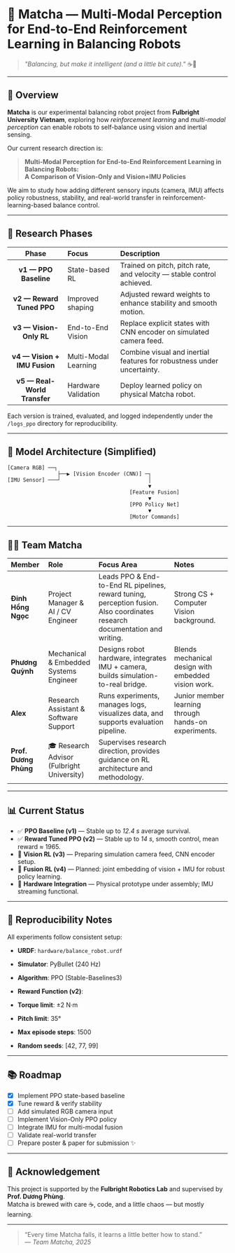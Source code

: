 # 🫶 Matcha — Multi-Modal Perception for End-to-End Reinforcement Learning in Balancing Robots

> *"Balancing, but make it intelligent (and a little bit cute)."* ☕🤖

---

## 🌱 Overview

**Matcha** is our experimental balancing robot project from **Fulbright University Vietnam**, exploring how *reinforcement learning* and *multi-modal perception* can enable robots to self-balance using vision and inertial sensing.

Our current research direction is:
> **Multi-Modal Perception for End-to-End Reinforcement Learning in Balancing Robots:  
A Comparison of Vision-Only and Vision+IMU Policies**

We aim to study how adding different sensory inputs (camera, IMU) affects policy robustness, stability, and real-world transfer in reinforcement-learning-based balance control.

---

## 🧩 Research Phases

| Phase | Focus | Description |
|:--:|:--|:--|
| **v1 — PPO Baseline** | State-based RL | Trained on pitch, pitch rate, and velocity — stable control achieved. |
| **v2 — Reward Tuned PPO** | Improved shaping | Adjusted reward weights to enhance stability and smooth motion. |
| **v3 — Vision-Only RL** | End-to-End Vision | Replace explicit states with CNN encoder on simulated camera feed. |
| **v4 — Vision + IMU Fusion** | Multi-Modal Learning | Combine visual and inertial features for robustness under uncertainty. |
| **v5 — Real-World Transfer** | Hardware Validation | Deploy learned policy on physical Matcha robot. |

Each version is trained, evaluated, and logged independently under the `/logs_ppo` directory for reproducibility.

---

## 🧠 Model Architecture (Simplified)

    [Camera RGB] ──┐
                    ├──▶ [Vision Encoder (CNN)] ─┐
    [IMU Sensor] ───┘                            │
                                                 ▼
                                           [Feature Fusion]
                                                 ▼
                                           [PPO Policy Net]
                                                 ▼
                                           [Motor Commands]

---

## 👩‍🔬 Team Matcha

| Member | Role | Focus Area | Notes |
|:--|:--|:--|:--|
| **Đinh Hồng Ngọc** | Project Manager & AI / CV Engineer | Leads PPO & End-to-End RL pipelines, reward tuning, perception fusion. Also coordinates research documentation and writing. | Strong CS + Computer Vision background. |
| **Phương Quỳnh** | Mechanical & Embedded Systems Engineer | Designs robot hardware, integrates IMU + camera, builds simulation-to-real bridge. | Blends mechanical design with embedded vision work. |
| **Alex** | Research Assistant & Software Support | Runs experiments, manages logs, visualizes data, and supports evaluation pipeline. | Junior member learning through hands-on experiments. |
| **Prof. Dương Phùng** | 🎓 Research Advisor (Fulbright University) | Supervises research direction, provides guidance on RL architecture and methodology. | |

---

## 📊 Current Status

- ✅ **PPO Baseline (v1)** — Stable up to *12.4 s* average survival.
- ✅ **Reward Tuned PPO (v2)** — Stable up to *14 s*, smooth control, mean reward ≈ 1965.
- 🚧 **Vision RL (v3)** — Preparing simulation camera feed, CNN encoder setup.
- 🧪 **Fusion RL (v4)** — Planned: joint embedding of vision + IMU for robust policy learning.
- 🔧 **Hardware Integration** — Physical prototype under assembly; IMU streaming functional.

---

## 🧾 Reproducibility Notes

All experiments follow consistent setup:
- **URDF**: `hardware/balance_robot.urdf`
- **Simulator**: PyBullet (240 Hz)
- **Algorithm**: PPO (Stable-Baselines3)
- **Reward Function (v2)**:

- **Torque limit**: ±2 N·m  
- **Pitch limit**: 35°  
- **Max episode steps**: 1500  
- **Random seeds**: [42, 77, 99]

---

## 📚 Roadmap

- [x] Implement PPO state-based baseline  
- [x] Tune reward & verify stability  
- [ ] Add simulated RGB camera input  
- [ ] Implement Vision-Only PPO policy  
- [ ] Integrate IMU for multi-modal fusion  
- [ ] Validate real-world transfer  
- [ ] Prepare poster & paper for submission ✨  

---

## 🧡 Acknowledgement

This project is supported by the **Fulbright Robotics Lab** and supervised by **Prof. Dương Phùng**.  
Matcha is brewed with care ☕, code, and a little chaos — but mostly learning.

---

> “Every time Matcha falls, it learns a little better how to stand.”  
> — *Team Matcha, 2025*
